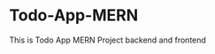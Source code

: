 # Todo-App-MERN
This is  Todo App MERN  Project backend and frontend

<!-- https://todo-app-mern-1anz.vercel.app/login -->
